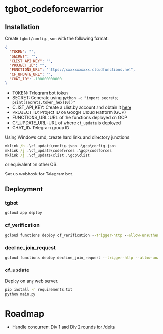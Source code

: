 # tgbot_codeforcewarrior

## Installation
Create `tgbot/config.json` with the following format:
```json
{
  "TOKEN": "",
  "SECRET": "",
  "CLIST_API_KEY": "",
  "PROJECT_ID": "",
  "FUNCTIONS_URL": "https://xxxxxxxxxxx.cloudfunctions.net",
  "CF_UPDATE_URL": "",
  "CHAT_ID": -100000000000
}
```

- TOKEN: Telegram bot token
- SECRET: Generate using `python -c "import secrets; print(secrets.token_hex(10))"`
- CLIST_API_KEY: Create a clist.by account and obtain it [here](https://clist.by/api/v2/doc/)
- PROJECT_ID: Project ID on Google Cloud Platform (GCP)
- FUNCTIONS_URL: URL of the functions deployed on GCP
- CF_UPDATE_URL: URL of where `cf_update` is deployed
- CHAT_ID: Telegram group ID

Using Windows cmd, create hard links and directory junctions:
```cmd
mklink /h .\cf_update\config.json .\gcp\config.json
mklink /j .\cf_update\codeforces .\gcp\codeforces
mklink /j .\cf_update\clist .\gcp\clist
```

or equivalent on other OS.

Set up webhook for Telegram bot.

## Deployment
### tgbot
```cmd
gcloud app deploy
```

### cf_verification
```cmd
gcloud functions deploy cf_verification --trigger-http --allow-unauthenticated --region asia-northeast1 --memory 256MB --runtime python39
```

### decline_join_request
```cmd
gcloud functions deploy decline_join_request --trigger-http --allow-unauthenticated --region asia-northeast1 --memory 256MB --runtime python39
```

### cf_update
Deploy on any web server.

```bash
pip install -r requirements.txt
python main.py
```

# Roadmap
- Handle concurrent Div 1 and Div 2 rounds for /delta
